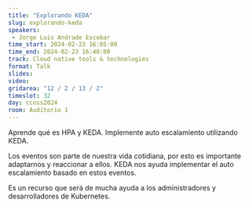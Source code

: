 ```yaml
---
title: "Explorando KEDA"
slug: explorando-keda
speakers:
 - Jorge Luis Andrade Escobar
time_start: 2024-02-23 16:05:00
time_end: 2024-02-23 16:40:00
track: Cloud native tools & technologies
format: Talk
slides: 
video: 
gridarea: "12 / 2 / 13 / 2"
timeslot: 32
day: ccoss2024
room: Auditorio 1
---
```


Aprende qué es HPA y KEDA. Implemente auto escalamiento utilizando KEDA. 
 
 
 
 Los eventos son parte de nuestra vida cotidiana, por esto es importante adaptarnos y reaccionar a ellos. KEDA nos ayuda implementar el auto escalamiento basado en estos eventos. 
 
 
 
 Es un recurso que será de mucha ayuda a los administradores y desarrolladores de Kubernetes.